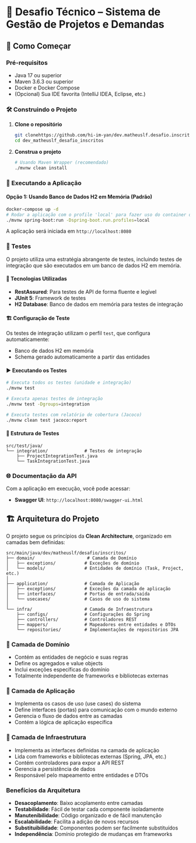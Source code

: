 # 🧠 Desafio Técnico – Sistema de Gestão de Projetos e Demandas

## 🚀 Como Começar

### Pré-requisitos
- Java 17 ou superior
- Maven 3.6.3 ou superior
- Docker e Docker Compose
- (Opcional) Sua IDE favorita (IntelliJ IDEA, Eclipse, etc.)

### 🛠️ Construindo o Projeto

1. **Clone o repositório**
   ```bash
   git clonehttps://github.com/hi-im-yan/dev.matheuslf.desafio.inscritos
   cd dev_matheuslf_desafio_inscritos
   ```

2. **Construa o projeto**
   ```bash
   # Usando Maven Wrapper (recomendado)
   ./mvnw clean install
   ```

### 🏃 Executando a Aplicação

#### Opção 1: Usando Banco de Dados H2 em Memória (Padrão)
```bash
docker-compose up -d
# Rodar a aplicação com o profile 'local' para fazer uso do container do postgres
./mvnw spring-boot:run -Dspring-boot.run.profiles=local
```
A aplicação será iniciada em `http://localhost:8080`

### 🧪 Testes

O projeto utiliza uma estratégia abrangente de testes, incluindo testes de integração que são executados em um banco de dados H2 em memória.

#### 🔧 Tecnologias Utilizadas
- **RestAssured**: Para testes de API de forma fluente e legível
- **JUnit 5**: Framework de testes
- **H2 Database**: Banco de dados em memória para testes de integração

#### 🏗️ Configuração de Teste
Os testes de integração utilizam o perfil `test`, que configura automaticamente:
- Banco de dados H2 em memória
- Schema gerado automaticamente a partir das entidades

#### ▶️ Executando os Testes

```bash
# Executa todos os testes (unidade e integração)
./mvnw test

# Executa apenas testes de integração
./mvnw test -Dgroups=integration

# Executa testes com relatório de cobertura (Jacoco)
./mvnw clean test jacoco:report
```

#### 🧩 Estrutura de Testes
```
src/test/java/
└── integration/              # Testes de integração
    ├── ProjectIntegrationTest.java
    └── TaskIntegrationTest.java
```

### 🌐 Documentação da API
Com a aplicação em execução, você pode acessar:
- **Swagger UI**: `http://localhost:8080/swagger-ui.html`

## 🏗️ Arquitetura do Projeto

O projeto segue os princípios da **Clean Architecture**, organizado em camadas bem definidas:

```
src/main/java/dev/matheuslf/desafio/inscritos/
├── domain/                    # Camada de Domínio
│   ├── exceptions/           # Exceções de domínio
│   └── models/               # Entidades de domínio (Task, Project, etc.)
│
├── application/              # Camada de Aplicação
│   ├── exceptions/           # Exceções da camada de aplicação
│   ├── interfaces/           # Portas de entrada/saída
│   └── usecases/             # Casos de uso do sistema
│
└── infra/                    # Camada de Infraestrutura
    ├── configs/              # Configurações do Spring
    ├── controllers/          # Controladores REST
    ├── mappers/              # Mapeadores entre entidades e DTOs
    └── repositories/         # Implementações de repositórios JPA
```

### 🔹 Camada de Domínio
- Contém as entidades de negócio e suas regras
- Define os agregados e value objects
- Inclui exceções específicas do domínio
- Totalmente independente de frameworks e bibliotecas externas

### 🔹 Camada de Aplicação
- Implementa os casos de uso (use cases) do sistema
- Define interfaces (portas) para comunicação com o mundo externo
- Gerencia o fluxo de dados entre as camadas
- Contém a lógica de aplicação específica

### 🔹 Camada de Infraestrutura
- Implementa as interfaces definidas na camada de aplicação
- Lida com frameworks e bibliotecas externas (Spring, JPA, etc.)
- Contém controladores para expor a API REST
- Gerencia a persistência de dados
- Responsável pelo mapeamento entre entidades e DTOs

### Benefícios da Arquitetura
- **Desacoplamento**: Baixo acoplamento entre camadas
- **Testabilidade**: Fácil de testar cada componente isoladamente
- **Manutenibilidade**: Código organizado e de fácil manutenção
- **Escalabilidade**: Facilita a adição de novos recursos
- **Substituibilidade**: Componentes podem ser facilmente substituídos
- **Independência**: Domínio protegido de mudanças em frameworks